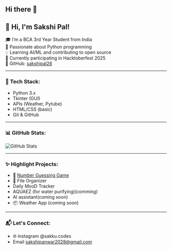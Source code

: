 ## Hi there 👋

## 👋 Hi, I'm Sakshi Pal!

🎓 I’m a BCA 3rd Year Student from India  
🐍 Passionate about Python programming  
💡 Learning AI/ML and contributing to open source  
🌱 Currently participating in Hacktoberfest 2025  
🔗 GitHub: [sakshipal28](https://github.com/sakshipal28)

---

### 🔧 Tech Stack:
- Python 3.x
- Tkinter (GUI)
- APIs (Weather, Pytube)
- HTML/CSS (basic)
- Git & GitHub

---

### 📊 GitHub Stats:
![GitHub Stats](https://github-readme-stats.vercel.app/api?username=sakshipal28&show_icons=true&theme=radical)

---

### ✨ Highlight Projects:
- 🔢 [Number Guessing Game](https://github.com/sakshipal28/Calculater-)
- 📁 File Organizer
- Daily MooD Tracker
- AQUAEZ (for water purifying)(comming)
- AI assistant(coming soon)
- 📦 Weather App (coming soon)
  

---

### 📬 Let's Connect:
- 🌐 instagram @sakku.codes
- Email sakshipanwar2028@gmail.com


<!--
**sakshipal28/sakshipal28** is a ✨ _special_ ✨ repository because its `README.md` (this file) appears on your GitHub profile.

Here are some ideas to get you started:

- 🔭 I’m currently working on ...
- 🌱 I’m currently learning ...
- 👯 I’m looking to collaborate on ...
- 🤔 I’m looking for help with ...
- 💬 Ask me about ...
- 📫 How to reach me: ...
- 😄 Pronouns: ...
- ⚡ Fun fact: ...
-->
